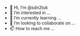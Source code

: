 - 👋 Hi, I’m @sdn2tuk
- 👀 I’m interested in ...
- 🌱 I’m currently learning ...
- 💞️ I’m looking to collaborate on ...
- 📫 How to reach me ...

<!---
sdn2tuk/sdn2tuk is a ✨ special ✨ repository because its `README.md` (this file) appears on your GitHub profile.
You can click the Preview link to take a look at your changes.
--->
